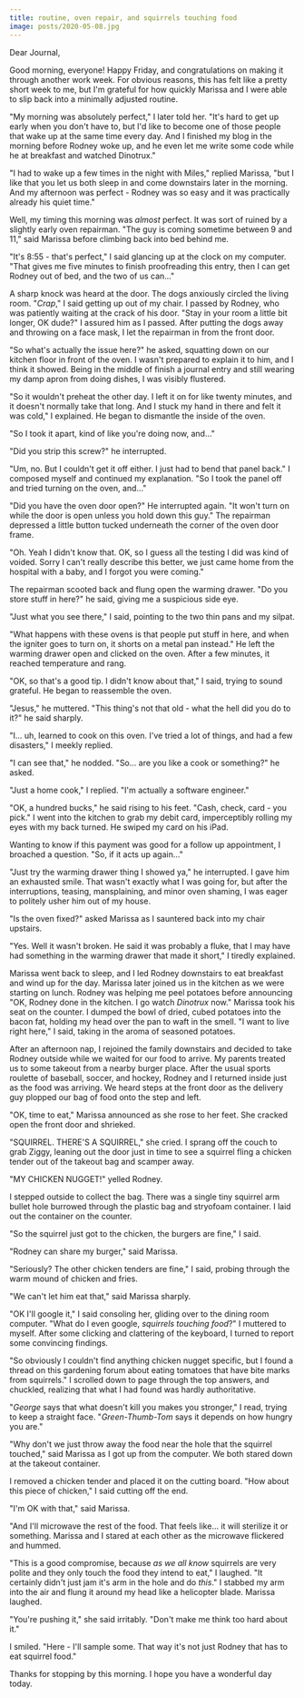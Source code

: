 ```yaml
---
title: routine, oven repair, and squirrels touching food
image: posts/2020-05-08.jpg
---
```


Dear Journal,

Good morning, everyone!  Happy Friday, and congratulations on making
it through another work week.  For obvious reasons, this has felt like
a pretty short week to me, but I'm grateful for how quickly Marissa
and I were able to slip back into a minimally adjusted routine.

"My morning was absolutely perfect," I later told her.  "It's hard to
get up early when you don't have to, but I'd like to become one of
those people that wake up at the same time every day.  And I finished
my blog in the morning before Rodney woke up, and he even let me write
some code while he at breakfast and watched Dinotrux."

"I had to wake up a few times in the night with Miles," replied
Marissa, "but I like that you let us both sleep in and come downstairs
later in the morning.  And my afternoon was perfect - Rodney was so
easy and it was practically already his quiet time."

Well, my timing this morning was _almost_ perfect.  It was sort of
ruined by a slightly early oven repairman.  "The guy is coming
sometime between 9 and 11," said Marissa before climbing back into bed
behind me.

"It's 8:55 - that's perfect," I said glancing up at the clock on my
computer.  "That gives me five minutes to finish proofreading this
entry, then I can get Rodney out of bed, and the two of us can..."

A sharp knock was heard at the door.  The dogs anxiously circled the
living room.  "_Crap_," I said getting up out of my chair.  I passed
by Rodney, who was patiently waiting at the crack of his door.  "Stay
in your room a little bit longer, OK dude?" I assured him as I
passed.  After putting the dogs away and throwing on a face mask, I
let the repairman in from the front door.

"So what's actually the issue here?" he asked, squatting down on our
kitchen floor in front of the oven.  I wasn't prepared to explain it
to him, and I think it showed.  Being in the middle of finish a
journal entry and still wearing my damp apron from doing dishes, I was
visibly flustered.

"So it wouldn't preheat the other day.  I left it on for like twenty
minutes, and it doesn't normally take that long.  And I stuck my hand
in there and felt it was cold," I explained.  He began to dismantle
the inside of the oven.

"So I took it apart, kind of like you're doing now, and..."

"Did you strip this screw?" he interrupted.

"Um, no.  But I couldn't get it off either.  I just had to bend that
panel back."  I composed myself and continued my explanation.  "So I
took the panel off and tried turning on the oven, and..."

"Did you have the oven door open?" He interrupted again.  "It won't
turn on while the door is open unless you hold down this guy."  The
repairman depressed a little button tucked underneath the corner of
the oven door frame.

"Oh.  Yeah I didn't know that.  OK, so I guess all the testing I did
was kind of voided.  Sorry I can't really describe this better, we
just came home from the hospital with a baby, and I forgot you were
coming."

The repairman scooted back and flung open the warming drawer.  "Do you
store stuff in here?" he said, giving me a suspicious side eye.

"Just what you see there," I said, pointing to the two thin pans and
my silpat.

"What happens with these ovens is that people put stuff in here, and
when the igniter goes to turn on, it shorts on a metal pan instead."
He left the warming drawer open and clicked on the oven.  After a few
minutes, it reached temperature and rang.

"OK, so that's a good tip.  I didn't know about that," I said, trying
to sound grateful.  He began to reassemble the oven.

"Jesus," he muttered.  "This thing's not that old - what the hell did
you do to it?" he said sharply.

"I... uh, learned to cook on this oven.  I've tried a lot of things,
and had a few disasters," I meekly replied.

"I can see that," he nodded.  "So... are you like a cook or
something?" he asked.

"Just a home cook," I replied.  "I'm actually a software engineer."

"OK, a hundred bucks," he said rising to his feet.  "Cash, check,
card - you pick."  I went into the kitchen to grab my debit card,
imperceptibly rolling my eyes with my back turned.  He swiped my card
on his iPad.

Wanting to know if this payment was good for a follow up appointment,
I broached a question.  "So, if it acts up again..."

"Just try the warming drawer thing I showed ya," he interrupted.  I
gave him an exhausted smile.  That wasn't exactly what I was going
for, but after the interruptions, teasing, mansplaining, and minor
oven shaming, I was eager to politely usher him out of my house.

"Is the oven fixed?" asked Marissa as I sauntered back into my chair
upstairs.

"Yes.  Well it wasn't broken.  He said it was probably a fluke, that I
may have had something in the warming drawer that made it short," I
tiredly explained.

Marissa went back to sleep, and I led Rodney downstairs to eat
breakfast and wind up for the day.  Marissa later joined us in the
kitchen as we were starting on lunch.  Rodney was helping me peel
potatoes before announcing "OK, Rodney done in the kitchen.  I go
watch _Dinotrux_ now."  Marissa took his seat on the counter.  I
dumped the bowl of dried, cubed potatoes into the bacon fat, holding
my head over the pan to waft in the smell.  "I want to live right
here," I said, taking in the aroma of seasoned potatoes.

After an afternoon nap, I rejoined the family downstairs and decided
to take Rodney outside while we waited for our food to arrive.  My
parents treated us to some takeout from a nearby burger place.  After
the usual sports roulette of baseball, soccer, and hockey, Rodney and
I returned inside just as the food was arriving.  We heard steps at
the front door as the delivery guy plopped our bag of food onto the
step and left.

"OK, time to eat," Marissa announced as she rose to her feet.  She
cracked open the front door and shrieked.

"SQUIRREL.  THERE'S A SQUIRREL," she cried.  I sprang off the couch to
grab Ziggy, leaning out the door just in time to see a squirrel fling
a chicken tender out of the takeout bag and scamper away.

"MY CHICKEN NUGGET!" yelled Rodney.

I stepped outside to collect the bag.  There was a single tiny
squirrel arm bullet hole burrowed through the plastic bag and
stryofoam container.  I laid out the container on the counter.

"So the squirrel just got to the chicken, the burgers are fine," I
said.

"Rodney can share my burger," said Marissa.

"Seriously?  The other chicken tenders are fine," I said, probing
through the warm mound of chicken and fries.

"We can't let him eat that," said Marissa sharply.

"OK I'll google it," I said consoling her, gliding over to the dining
room computer.  "What do I even google, _squirrels touching food_?" I
muttered to myself.  After some clicking and clattering of the
keyboard, I turned to report some convincing findings.

"So obviously I couldn't find anything chicken nugget specific, but I
found a thread on this gardening forum about eating tomatoes that have
bite marks from squirrels."  I scrolled down to page through the top
answers, and chuckled, realizing that what I had found was hardly
authoritative.

"_George_ says that what doesn't kill you makes you stronger," I read,
trying to keep a straight face.  "_Green-Thumb-Tom_ says it depends on
how hungry you are."

"Why don't we just throw away the food near the hole that the squirrel
touched," said Marissa as I got up from the computer.  We both stared
down at the takeout container.

I removed a chicken tender and placed it on the cutting board.  "How
about this piece of chicken," I said cutting off the end.

"I'm OK with that," said Marissa.

"And I'll microwave the rest of the food.  That feels like... it will
sterilize it or something.  Marissa and I stared at each other as the
microwave flickered and hummed.

"This is a good compromise, because _as we all know_ squirrels are
very polite and they only touch the food they intend to eat," I
laughed.  "It certainly didn't just jam it's arm in the hole and do
_this_."  I stabbed my arm into the air and flung it around my head
like a helicopter blade.  Marissa laughed.

"You're pushing it," she said irritably.  "Don't make me think too
hard about it."

I smiled.  "Here - I'll sample some.  That way it's not just Rodney
that has to eat squirrel food."

Thanks for stopping by this morning.  I hope you have a wonderful day
today.
